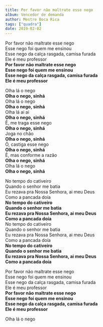 ```yaml
---
title: Por favor não maltrate esse nego
album: Vencedor de demanda
author: Mestre Boca Rica
tags: ["quadra"]
date: 2019-02-02
---
```


Por favor não maltrate esse nego  
Esse nego foi quem me ensinou  
Esse nego da calça rasgada, camisa furada  
Ele é meu professor  
**Por favor não maltrate esse nego**  
**Esse nego foi quem me ensinou**  
**Esse nego da calça rasgada, camisa furada**  
**Ele é meu professor**

Olha lá o nego  
**Olha o nego, sinhá**  
Olha lá o nego  
**Olha o nego, sinhá**  
Olha lá ai ai  
**Olha o nego, sinhá**  
Ê, me traga esse nego  
**Olha o nego, sinhá**  
Joga no chão  
**Olha o nego, sinhá**  
Ô, castiga esse nego  
**Olha o nego, sinhá**  
Ê, mas conforme a razão  
**Olha o nego, sinhá**  
Olha lá o nego  
**Olha o nego, sinhá**

No tempo do cativeiro  
Quando o senhor me batia  
Eu rezava pra Nossa Senhora, ai meu Deus  
Como a pancada doía  
**No tempo do cativeiro**  
**Quando o senhor me batia**  
**Eu rezava pra Nossa Senhora, ai meu Deus**  
**Como a pancada doía**  
No tempo do cativeiro  
Quando o senhor me batia  
Eu rezava pra Nossa Senhora, ai meu Deus  
Como a pancada doía  
**No tempo do cativeiro**  
**Quando o senhor me batia**  
**Eu rezava pra Nossa Senhora, ai meu Deus**  
**Como a pancada doía**

Por favor não maltrate esse nego  
Esse nego foi quem me ensinou  
Esse nego da calça rasgada, camisa furada  
Ele é meu professor  
**Por favor não maltrate esse nego**  
**Esse nego foi quem me ensinou**  
**Esse nego da calça rasgada, camisa furada**  
**Ele é meu professor**

Olha lá o nego
